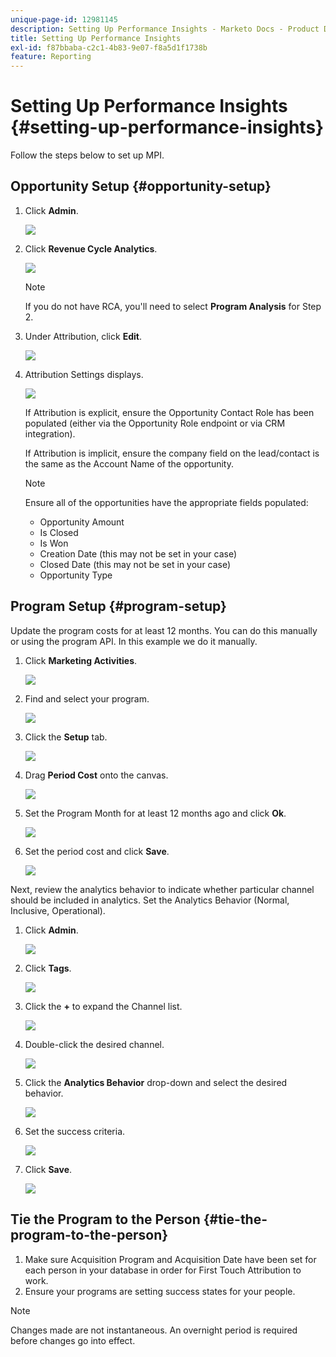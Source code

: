 ```yaml
---
unique-page-id: 12981145
description: Setting Up Performance Insights - Marketo Docs - Product Documentation
title: Setting Up Performance Insights
exl-id: f87bbaba-c2c1-4b83-9e07-f8a5d1f1738b
feature: Reporting
---
```

# Setting Up Performance Insights {#setting-up-performance-insights}

Follow the steps below to set up MPI.

## Opportunity Setup {#opportunity-setup}

1. Click **Admin**.

   ![](assets/admin.png)

1. Click **Revenue Cycle Analytics**.

   ![](assets/two-2.png)

   >[!NOTE]
   >
   >If you do not have RCA, you'll need to select **Program Analysis** for Step 2.

1. Under Attribution, click **Edit**.

   ![](assets/three-1.png)

1. Attribution Settings displays.

   ![](assets/four-2.png)

   If Attribution is explicit, ensure the Opportunity Contact Role has been populated (either via the Opportunity Role endpoint or via CRM integration).

   If Attribution is implicit, ensure the company field on the lead/contact is the same as the Account Name of the opportunity.

   >[!NOTE]
   >
   >Ensure all of the opportunities have the appropriate fields populated:
   >
   >* Opportunity Amount
   >* Is Closed
   >* Is Won
   >* Creation Date (this may not be set in your case)
   >* Closed Date (this may not be set in your case)
   >* Opportunity Type

## Program Setup {#program-setup}

Update the program costs for at least 12 months. You can do this manually or using the program API. In this example we do it manually.

1. Click **Marketing Activities**.

   ![](assets/ma.png)

1. Find and select your program.

   ![](assets/select-program.png)

1. Click the **Setup** tab.

   ![](assets/setup-tab.png)

1. Drag **Period Cost** onto the canvas.

   ![](assets/period-cost.png)

1. Set the Program Month for at least 12 months ago and click **Ok**.

   ![](assets/set-period.png)

1. Set the period cost and click **Save**.

   ![](assets/set-cost.png)

Next, review the analytics behavior to indicate whether particular channel should be included in analytics. Set the Analytics Behavior (Normal, Inclusive, Operational).

1. Click **Admin**.

   ![](assets/admin.png)

1. Click **Tags**.

   ![](assets/tags.png)

1. Click the **+** to expand the Channel list.

   ![](assets/channel.png)

1. Double-click the desired channel.

   ![](assets/channel-click.png)

1. Click the **Analytics Behavior** drop-down and select the desired behavior.

   ![](assets/edit-channel.png)

1. Set the success criteria.

   ![](assets/success.png)

1. Click **Save**.

   ![](assets/save.png)

## Tie the Program to the Person {#tie-the-program-to-the-person}

1. Make sure Acquisition Program and Acquisition Date have been set for each person in your database in order for First Touch Attribution to work.
1. Ensure your programs are setting success states for your people.

>[!NOTE]
>
>Changes made are not instantaneous. An overnight period is required before changes go into effect.
